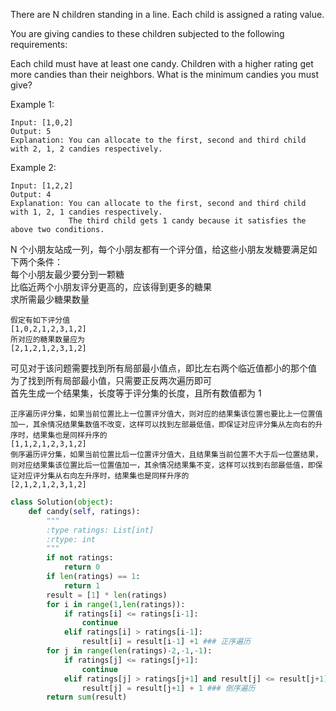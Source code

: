 There are N children standing in a line. Each child is assigned a rating value.

You are giving candies to these children subjected to the following requirements:

Each child must have at least one candy.
Children with a higher rating get more candies than their neighbors.
What is the minimum candies you must give?

Example 1:
```
Input: [1,0,2]
Output: 5
Explanation: You can allocate to the first, second and third child with 2, 1, 2 candies respectively.
```
Example 2:
```
Input: [1,2,2]
Output: 4
Explanation: You can allocate to the first, second and third child with 1, 2, 1 candies respectively.
             The third child gets 1 candy because it satisfies the above two conditions.
```
N 个小朋友站成一列，每个小朋友都有一个评分值，给这些小朋友发糖要满足如下两个条件：  
每个小朋友最少要分到一颗糖  
比临近两个小朋友评分更高的，应该得到更多的糖果  
求所需最少糖果数量
```
假定有如下评分值
[1,0,2,1,2,3,1,2]
所对应的糖果数量应为
[2,1,2,1,2,3,1,2]
```
可见对于该问题需要找到所有局部最小值点，即比左右两个临近值都小的那个值  
为了找到所有局部最小值，只需要正反两次遍历即可  
首先生成一个结果集，长度等于评分集的长度，且所有数值都为 1
```
正序遍历评分集，如果当前位置比上一位置评分值大，则对应的结果集该位置也要比上一位置值加一，其余情况结果集数值不改变，这样可以找到左部最低值，即保证对应评分集从左向右的升序时，结果集也是同样升序的
[1,1,2,1,2,3,1,2]
倒序遍历评分集，如果当前位置比后一位置评分值大，且结果集当前位置不大于后一位置结果，则对应结果集该位置比后一位置值加一，其余情况结果集不变，这样可以找到右部最低值，即保证对应评分集从右向左升序时，结果集也是同样升序的
[2,1,2,1,2,3,1,2]
```
```python
class Solution(object):
    def candy(self, ratings):
        """
        :type ratings: List[int]
        :rtype: int
        """
        if not ratings:
            return 0
        if len(ratings) == 1:
            return 1
        result = [1] * len(ratings)
        for i in range(1,len(ratings)):
            if ratings[i] <= ratings[i-1]:
                continue
            elif ratings[i] > ratings[i-1]:
                result[i] = result[i-1] +1 ### 正序遍历
        for j in range(len(ratings)-2,-1,-1):
            if ratings[j] <= ratings[j+1]:
                continue
            elif ratings[j] > ratings[j+1] and result[j] <= result[j+1]:
                result[j] = result[j+1] + 1 ### 倒序遍历
        return sum(result)
```
